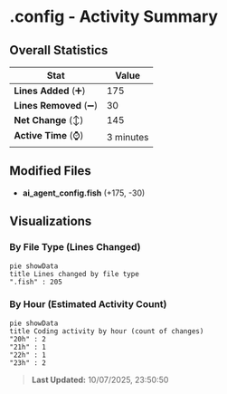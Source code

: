 # .config - Activity Summary 

## Overall Statistics

| Stat                   | Value                                                             |
| ---------------------- | ----------------------------------------------------------------- |
| **Lines Added** (➕)   | 175                                          |
| **Lines Removed** (➖) | 30                                        |
| **Net Change** (↕)    | 145                |
| **Active Time** (⌚)   | 3 minutes |


## Modified Files
- **ai_agent_config.fish** (+175, -30)

## Visualizations

### By File Type (Lines Changed)

```mermaid
pie showData
title Lines changed by file type
".fish" : 205
```

### By Hour (Estimated Activity Count)

```mermaid
pie showData
title Coding activity by hour (count of changes)
"20h" : 2
"21h" : 1
"22h" : 1
"23h" : 2
```


> **Last Updated:** 10/07/2025, 23:50:50
